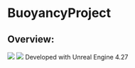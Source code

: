 # BuoyancyProject


## Overview:
![](https://github.com/RodionKovalov/BuoyancyProject/Photos/1.gif)
![](https://github.com/RodionKovalov/BuoyancyProject/Photos/2.gif)
Developed with Unreal Engine 4.27

